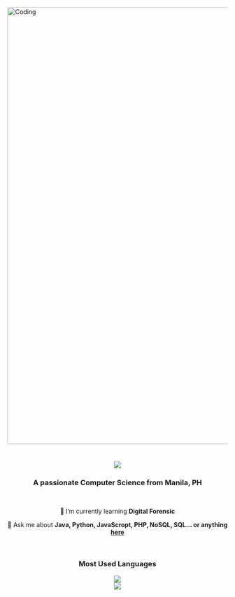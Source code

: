 <img align="center" alt="Coding" width="1000" src="https://steamuserimages-a.akamaihd.net/ugc/94976727961336051/0807F669892C401BA9C1570B4C71CEAD8B20C116/?imw=5000&imh=5000&ima=fit&impolicy=Letterbox&imcolor=%23000000&letterbox=false">

<h1 align="center">
    <img src="https://readme-typing-svg.herokuapp.com/?font=Righteous&size=35&center=true&vCenter=true&width=500&height=70&duration=4000&lines=Hi+There!+👋;+I'm+Miguel!;" />
</h1>

<h3 align="center">A passionate Computer Science from Manila, PH</h3>

<br/>

<div align="center">
 
 🌱 I’m currently learning **Digital Forensic**

💬 Ask me about **Java, Python, JavaScropt, PHP, NoSQL, SQL... or anything [here](https://github.com/megelclarkchangcoco)**

</div>

<br/>

<div align="center">
 
### Most Used Languages
![](https://github-readme-stats.vercel.app/api/top-langs/?username=megelclarkchangcoco&theme=dark&hide_border=false&include_all_commits=false&count_private=false&layout=compact)<br>
![](https://github-readme-streak-stats.herokuapp.com/?user=megelclarkchangcoco&theme=dark&hide_border=false)

</div>
